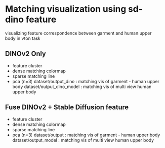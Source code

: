 # Matching visualization using sd-dino feature
visualizing feature correspondence between garment and human upper body in vton task

## DINOv2 Only
- feature cluster
- dense matching colormap
- sparse matching line
- pca (n=3)
dataset/output_dino : matching vis of garment - human upper body
dataset/output_dino_model : matching vis of multi view human upper body


## Fuse DINOv2 + Stable Diffusion feature
- feature cluster
- dense matching colormap
- sparse matching line
- pca (n=3)
dataset/output : matching vis of garment - human upper body
dataset/output_model : matching vis of multi view human upper body
